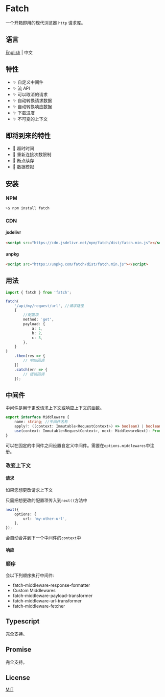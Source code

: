# Fatch

一个开箱即用的现代浏览器 `http` 请求库。

## 语言

[English](./README.md) | 中文

## 特性

-   ✨ 自定义中间件
-   ✨ 流 API
-   ✨ 可以取消的请求
-   ✨ 自动转换请求数据
-   ✨ 自动转换响应数据
-   ✨ 下载进度
-   ✨ 不可变的上下文

## 即将到来的特性

-   🌱 超时时间
-   🌱 重新连接次数限制
-   🌱 断点续存
-   🌱 数据模拟

## 安装

### NPM

```bash
>$ npm install fatch
```

### CDN

#### jsdelivr

```html
<script src="https://cdn.jsdelivr.net/npm/fatch/dist/fatch.min.js"></script>
```

#### unpkg

```html
<script src="https://unpkg.com/fatch/dist/fatch.min.js"></script>
```

## 用法

```ts
import { fatch } from 'fatch';

fatch(
    '/api/my/request/url', //请求路径
    {
        //配置项
        method: 'get',
        payload: {
            a: 1,
            b: 2,
            c: 3,
        },
    }
)
    .then(res => {
        // 响应回调
    })
    .catch(err => {
        // 错误回调
    });
```

## 中间件

中间件是用于更改请求上下文或响应上下文的函数。

```ts
export interface Middleware {
    name: string; //中间件名称
    apply?: ((context: Immutable<RequestContext>) => boolean) | boolean; //判断中间件是否应该执行
    use(context: Immutable<RequestContext>, next: MiddlewareNext): Promise<Response> | Response; //中间件执行方法
}
```

可以在固定的中间件之间设置自定义中间件。需要在`options.middlewares`中注册。

### 改变上下文

#### 请求

如果您想更改请求上下文

只需把想更改的配置项传入到`next()`方法中

```ts
next({
    options: {
        url: 'my-other-url',
    },
});
```

会自动合并到下一个中间件的`context`中

#### 响应

### 顺序

会以下列顺序执行中间件:

-   fatch-middleware-response-formatter
-   Custom Middlewares
-   fatch-middleware-payload-transformer
-   fatch-middleware-url-transformer
-   fatch-middleware-fetcher

## Typescript

完全支持。

## Promise

完全支持。

## License

[MIT](./LICENSE)
